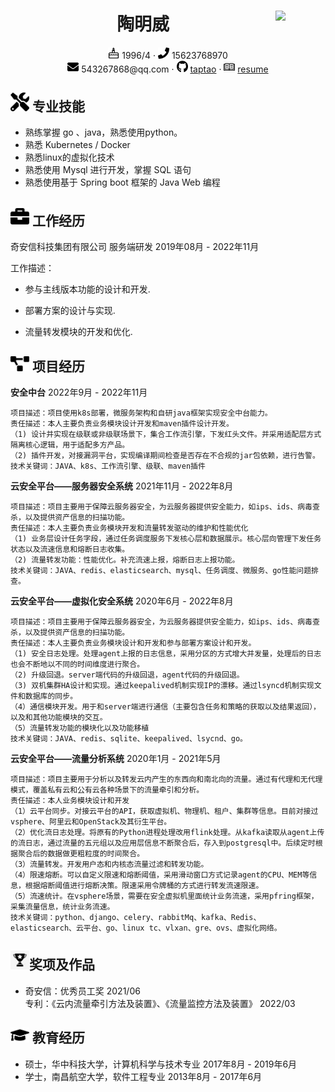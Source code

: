  <center>
     <h1>陶明威 <img align="right" src="assets/head.png" width="80px"></h1>  
     <div>
         <span>
           <img src="assets/birth.png" width="18px">
             1996/4
         </span>
         ·
         <span>
             <img src="assets/phone-solid.svg" width="18px">
             15623768970
         </span>      
   </div>
   <div>
         <span>
             <img src="assets/envelope-solid.svg" width="18px">
             543267868@qq.com
         </span>
         ·
         <span>
             <img src="assets/github-brands.svg" width="18px">
             <a href="https://github.com/taptao">taptao</a>
         </span>
       	 ·
         <span>
             <img src="assets/resume.jpeg" width="18px">
             <a href="https://taptao.github.io/">resume</a>
         </span>
     </div>
 </center>



## <img src="assets/tools-solid.svg" width="30px"> 专业技能
- 熟练掌握 go 、java，熟悉使用python。
- 熟悉 Kubernetes / Docker
- 熟悉linux的虚拟化技术
- 熟悉使用 Mysql 进行开发，掌握 SQL 语句
- 熟悉使用基于 Spring boot 框架的 Java Web 编程

## <img src="assets/briefcase-solid.svg" width="30px"> 工作经历
奇安信科技集团有限公司    服务端研发  2019年08月 - 2022年11月  

工作描述：  

- 参与主线版本功能的设计和开发. 

- 部署方案的设计与实现. 

- 流量转发模块的开发和优化. 

## <img src="assets/project-diagram-solid.svg" width="30px"> 项目经历

**安全中台**		2022年9月 \- 2022年11月

```
项目描述：项目使用k8s部署，微服务架构和自研java框架实现安全中台能力。
责任描述：本人主要负责业务模块设计开发和maven插件设计开发。
（1) 设计并实现在级联或非级联场景下，集合工作流引擎，下发红头文件。并采用适配层方式隔离核心逻辑，用于适配多方产品。
（2) 插件开发，对接漏洞平台，实现编译期间检查是否存在不合规的jar包依赖，进行告警。
技术关键词：JAVA、k8s、工作流引擎、级联、maven插件
```

**云安全平台——服务器安全系统**		2021年11月 \- 2022年8月

```
项目描述：项目主要用于保障云服务器安全，为云服务器提供安全能力，如ips、ids、病毒查杀，以及提供资产信息的扫描功能。
责任描述：本人主要负责业务模块开发和流量转发驱动的维护和性能优化
（1) 业务层设计任务字段，通过任务调度服务下发核心层和数据展示。核心层向管理下发任务状态以及流速信息和熔断日志收集。
（2) 流量转发功能：性能优化。补充流速上报，熔断日志上报功能。
技术关键词：JAVA、redis、elasticsearch、mysql、任务调度、微服务、go性能问题排查。
```

**云安全平台——虚拟化安全系统**		2020年6月 \- 2022年8月

```项目描述：项目主要用于保障云服务器安全，为云服务器提供安全能力，如ips、ids、病毒查杀。整体分为server层和agent层。
项目描述：项目主要用于保障云服务器安全，为云服务器提供安全能力，如ips、ids、病毒查杀，以及提供资产信息的扫描功能。
责任描述：本人主要负责业务模块设计和开发和参与部署方案设计和开发。
（1) 安全日志处理。处理agent上报的日志信息，采用分区的方式增大并发量，处理后的日志也会不断地以不同的时间维度进行聚合。
（2) 升级回退。server端代码的升级回退，agent代码的升级回退。
（3) 双机集群HA设计和实现。通过keepalived机制实现IP的漂移。通过lsyncd机制实现文件和数据库的同步。
（4）通信模块开发。用于和server端进行通信（主要包含任务和策略的获取以及结果返回），以及和其他功能模块的交互。
（5）流量转发功能的模块化以及功能移植
技术关键词：JAVA、redis、sqlite、keepalived、lsycnd、go。
```

**云安全平台——流量分析系统**		2020年1月 \- 2021年5月

```
项目描述：项目主要用于分析以及转发云内产生的东西向和南北向的流量。通过有代理和无代理模式，覆盖私有云和公有云各种场景下的流量牵引和分析。
责任描述：本人业务模块设计和开发
（1）云平台同步。对接云平台的API，获取虚拟机、物理机、租户、集群等信息。目前对接过vsphere、阿里云和OpenStack及其衍生平台。
（2）优化流日志处理。将原有的Python进程处理改用flink处理。从kafka读取从agent上传的流日志，通过流量的五元组以及应用层信息不断聚合后，存入到postgresql中。后续定时根据聚合后的数据做更粗粒度的时间聚合。
（3）流量转发。开发用户态和内核态流量过滤和转发功能。
（4）限速熔断。可以自定义限速和熔断阈值，采用滑动窗口方式记录agent的CPU、MEM等信息，根据熔断阈值进行熔断决策。限速采用令牌桶的方式进行转发流速限速。
（5）流速统计。在vsphere场景，需要在安全虚拟机里面统计业务流速，采用pfring框架，采集流量信息，统计业务流速。
技术关键词：python、django、celery、rabbitMq、kafka、Redis、elasticsearch、云平台、go、linux tc、vlxan、gre、ovs、虚拟化网络。
```


## <img src="assets/trophy.jpeg" width="30px">奖项及作品
- 奇安信：优秀员工奖  2021/06  
  专利：《云内流量牵引方法及装置》、《流量监控方法及装置》  2022/03  

## <img src="assets/graduation-cap-solid.svg" width="30px"> 教育经历
- 硕士，华中科技大学，计算机科学与技术专业	2017年8月 - 2019年6月
- 学士，南昌航空大学，软件工程专业	2013年8月 - 2017年6月

